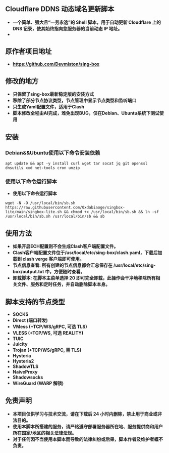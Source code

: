 ## **Cloudflare DDNS 动态域名更新脚本**
- **一个简单、强大且“一劳永逸”的 Shell 脚本，用于自动更新 Cloudflare 上的 DNS 记录，使其始终指向您服务器的当前动态 IP 地址。**
- 
## **原作者项目地址**
- **https://github.com/Devmiston/sing-box**

## **修改的地方**
- **只保留了sing-box最新稳定版的安装方式**
- **移除了部分节点协议类型，节点管理中显示节点类型和监听端口**
- **只生成Yaml配置文件，适用于Clash**
- **脚本修改全程由AI完成，难免出现BUG，仅在Debian、Ubuntu系统下测试使用**

## **安装**
### **Debian&&Ubuntu使用以下命令安装依赖**
```
apt update && apt -y install curl wget tar socat jq git openssl dnsutils xxd net-tools cron unzip
```
### **使用以下命令运行脚本**

- **使用以下命令运行脚本**
```
wget -N -O /usr/local/bin/sb.sh https://raw.githubusercontent.com/0xdabiaoge/singbox-lite/main/singbox-lite.sh && chmod +x /usr/local/bin/sb.sh && ln -sf /usr/local/bin/sb.sh /usr/local/bin/sb && sb
```
## **使用方法**
- **如果开启ECH配置则不会生成Clash客户端配置文件。**
- **Clash客户端配置文件位于/usr/local/etc/sing-box/clash.yaml，下载后加载到 clash verge 客户端即可使用。**
- **节点信息查看: 所有创建的节点信息都会汇总保存在 /usr/local/etc/sing-box/output.txt 中，方便随时查看。**
- **卸载脚本: 在脚本主菜单选择 20 即可完全卸载，此操作会干净地移除所有相关文件、服务和定时任务，并自动删除脚本本身。**

## **脚本支持的节点类型**
- **SOCKS**
- **Direct (端口转发)**
- **VMess (+TCP/WS/gRPC, 可选 TLS)**
- **VLESS (+TCP/WS, 可选 REALITY)**
- **TUIC**
- **Juicity**
- **Trojan (+TCP/WS/gRPC, 需 TLS)**
- **Hysteria**
- **Hysteria2**
- **ShadowTLS**
- **NaiveProxy**
- **Shadowsocks**
- **WireGuard (WARP 解锁)** 

## **免责声明**
- **本项目仅供学习与技术交流，请在下载后 24 小时内删除，禁止用于商业或非法目的。**
- **使用本脚本所搭建的服务，请严格遵守部署服务器所在地、服务提供商和用户所在国家/地区的相关法律法规。**
- **对于任何因不当使用本脚本而导致的法律纠纷或后果，脚本作者及维护者概不负责。**
